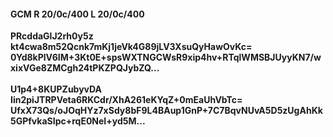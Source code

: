 #### GCM R 20/0c/400 L 20/0c/400
**PRcddaGlJ2rh0y5z**<br/>**kt4cwa8m52Qcnk7mKj1jeVk4G89jLV3XsuQyHawOvKc=**<br/>**0Yd8kPlV6IM+3Kt0E+spsWXTNGCWsR9xip4hv+RTqlWMSBJUyyKN7/wxixVGe8ZMCgh24tPKZPQJybZQ...**<br/><br/>
**U1p4+8KUPZubyvDA**<br/>**Iin2piJTRPVeta6RKCdr/XhA261eKYqZ+0mEaUhVbTc=**<br/>**UfxX73Qs/oJOqHYz7xSdy8bF9L4BAup1GnP+7C7BqvNUvA5D5zUgAhKk5GPfvkaSIpc+rqE0NeI+yd5M...**